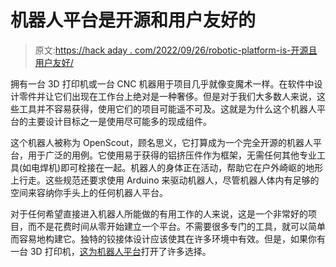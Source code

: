 # 机器人平台是开源和用户友好的

> 原文:[https://hack aday . com/2022/09/26/robotic-platform-is-开源且用户友好/](https://hackaday.com/2022/09/26/robotic-platform-is-open-sourced-and-user-friendly/)

拥有一台 3D 打印机或一台 CNC 机器用于项目几乎就像变魔术一样。在软件中设计零件并让它们出现在工作台上绝对是一种奢侈。但是对于我们大多数人来说，这些工具并不容易获得，使用它们的项目可能遥不可及。这就是为什么这个机器人平台的主要设计目标之一是使用尽可能多的现成组件。

这个机器人被称为 OpenScout，顾名思义，它打算成为一个完全开源的机器人平台，用于广泛的用例。它使用易于获得的铝挤压件作为框架，无需任何其他专业工具(如电焊机)即可栓接在一起。机器人的身体正在活动，帮助它在户外崎岖的地形上行走。这些规范还要求使用 Arduino 来驱动机器人，尽管机器人体内有足够的空间来容纳你手头上的任何机器人平台。

对于任何希望直接进入机器人所能做的有用工作的人来说，这是一个非常好的项目，而不是花费时间从零开始建立一个平台。不需要很多专门的工具，就可以简单而容易地构建它。独特的铰接体设计应该使其在许多环境中有效。但是，如果你有一台 3D 打印机，[这为机器人平台](https://hackaday.com/2019/07/28/a-3d-printable-mecanum-wheeled-robot-platform/)打开了许多选择。